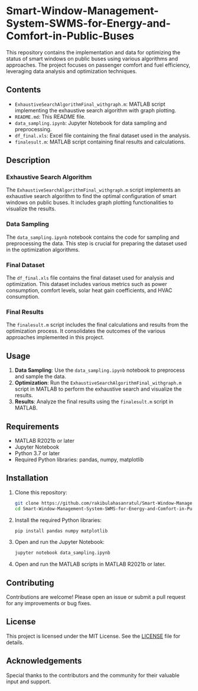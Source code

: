 # Smart-Window-Management-System-SWMS-for-Energy-and-Comfort-in-Public-Buses


This repository contains the implementation and data for optimizing the status of smart windows on public buses using various algorithms and approaches. The project focuses on passenger comfort and fuel efficiency, leveraging data analysis and optimization techniques.

## Contents

- `ExhaustiveSearchAlgorithmFinal_withgraph.m`: MATLAB script implementing the exhaustive search algorithm with graph plotting.
- `README.md`: This README file.
- `data_sampling.ipynb`: Jupyter Notebook for data sampling and preprocessing.
- `df_final.xls`: Excel file containing the final dataset used in the analysis.
- `finalesult.m`: MATLAB script containing final results and calculations.

## Description

### Exhaustive Search Algorithm

The `ExhaustiveSearchAlgorithmFinal_withgraph.m` script implements an exhaustive search algorithm to find the optimal configuration of smart windows on public buses. It includes graph plotting functionalities to visualize the results.

### Data Sampling

The `data_sampling.ipynb` notebook contains the code for sampling and preprocessing the data. This step is crucial for preparing the dataset used in the optimization algorithms.

### Final Dataset

The `df_final.xls` file contains the final dataset used for analysis and optimization. This dataset includes various metrics such as power consumption, comfort levels, solar heat gain coefficients, and HVAC consumption.

### Final Results

The `finalesult.m` script includes the final calculations and results from the optimization process. It consolidates the outcomes of the various approaches implemented in this project.

## Usage

1. **Data Sampling**: Use the `data_sampling.ipynb` notebook to preprocess and sample the data.
2. **Optimization**: Run the `ExhaustiveSearchAlgorithmFinal_withgraph.m` script in MATLAB to perform the exhaustive search and visualize the results.
3. **Results**: Analyze the final results using the `finalesult.m` script in MATLAB.

## Requirements

- MATLAB R2021b or later
- Jupyter Notebook
- Python 3.7 or later
- Required Python libraries: pandas, numpy, matplotlib

## Installation

1. Clone this repository:
    ```sh
    git clone https://github.com/rakibulahasanratul/Smart-Window-Management-System-SWMS-for-Energy-and-Comfort-in-Public-Buses.git
    cd Smart-Window-Management-System-SWMS-for-Energy-and-Comfort-in-Public-Buses
    ```

2. Install the required Python libraries:
    ```sh
    pip install pandas numpy matplotlib
    ```

3. Open and run the Jupyter Notebook:
    ```sh
    jupyter notebook data_sampling.ipynb
    ```

4. Open and run the MATLAB scripts in MATLAB R2021b or later.

## Contributing

Contributions are welcome! Please open an issue or submit a pull request for any improvements or bug fixes.

## License

This project is licensed under the MIT License. See the [LICENSE](LICENSE) file for details.

## Acknowledgements

Special thanks to the contributors and the community for their valuable input and support.
